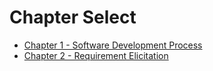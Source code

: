# Chapter Select
* [Chapter 1 - Software Development Process](01_Software_Development_Process.md)
* [Chapter 2 - Requirement Elicitation](02_Requirement_Elicitation.md)
